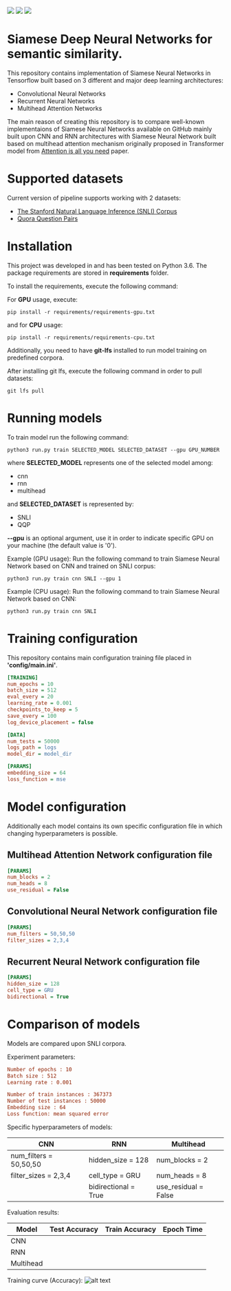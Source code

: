 ![](https://img.shields.io/badge/Python-3.6-blue.svg) ![](https://img.shields.io/badge/TensorFlow-1.5.0-blue.svg) ![](https://img.shields.io/badge/License-MIT-blue.svg)

# Siamese Deep Neural Networks for semantic similarity.
This repository contains implementation of Siamese Neural Networks in Tensorflow built based on 3 different and major deep learning architectures:
- Convolutional Neural Networks
- Recurrent Neural Networks
- Multihead Attention Networks

The main reason of creating this repository is to compare well-known implementaions of Siamese Neural Networks available on GitHub mainly built upon CNN and RNN architectures with Siamese Neural Network built based on multihead attention mechanism originally proposed in Transformer model from [Attention is all you need](https://papers.nips.cc/paper/7181-attention-is-all-you-need.pdf) paper.

# Supported datasets
Current version of pipeline supports working with 2 datasets:
- [The Stanford Natural Language Inference (SNLI) Corpus](https://nlp.stanford.edu/projects/snli/)
- [Quora Question Pairs](https://www.kaggle.com/c/quora-question-pairs)

# Installation
This project was developed in and has been tested on Python 3.6. The package requirements are stored in **requirements** folder.

To install the requirements, execute the following command:

For **GPU** usage, execute:
```
pip install -r requirements/requirements-gpu.txt
```
and for **CPU** usage:
```
pip install -r requirements/requirements-cpu.txt
```

Additionally, you need to have **git-lfs** installed to run model training on predefined corpora.

After installing git lfs, execute the following command in order to pull datasets:
```
git lfs pull
```

# Running models
To train model run the following command:

```
python3 run.py train SELECTED_MODEL SELECTED_DATASET --gpu GPU_NUMBER
```

where **SELECTED_MODEL** represents one of the selected model among:
- cnn
- rnn
- multihead

and **SELECTED_DATASET** is represented by:
- SNLI
- QQP

**--gpu** is an optional argument, use it in order to indicate specific GPU on your machine (the default value is '0').

Example (GPU usage):
Run the following command to train Siamese Neural Network based on CNN and trained on SNLI corpus:
```
python3 run.py train cnn SNLI --gpu 1
```

Example (CPU usage):
Run the following command to train Siamese Neural Network based on CNN:
```
python3 run.py train cnn SNLI
```
# Training configuration
This repository contains main configuration training file placed in **'config/main.ini'**.

```ini
[TRAINING]
num_epochs = 10
batch_size = 512
eval_every = 20
learning_rate = 0.001
checkpoints_to_keep = 5
save_every = 100
log_device_placement = false

[DATA]
num_tests = 50000
logs_path = logs
model_dir = model_dir

[PARAMS]
embedding_size = 64
loss_function = mse
```

# Model configuration
Additionally each model contains its own specific configuration file in which changing hyperparameters is possible.

## Multihead Attention Network configuration file
```ini
[PARAMS]
num_blocks = 2
num_heads = 8
use_residual = False
```
## Convolutional Neural Network configuration file
```ini
[PARAMS]
num_filters = 50,50,50
filter_sizes = 2,3,4
```
## Recurrent Neural Network configuration file
```ini
[PARAMS]
hidden_size = 128
cell_type = GRU
bidirectional = True
```
# Comparison of models
Models are compared upon SNLI corpora.

Experiment parameters:
```ini
Number of epochs : 10
Batch size : 512
Learning rate : 0.001

Number of train instances : 367373
Number of test instances : 50000
Embedding size : 64
Loss function: mean squared error
```

Specific hyperparameters of models:

CNN | RNN | Multihead
------------ | ------------- | -------------
num_filters = 50,50,50 | hidden_size = 128 | num_blocks = 2
filter_sizes = 2,3,4 | cell_type = GRU | num_heads = 8
|  | bidirectional = True | use_residual = False

Evaluation results:

Model | Test Accuracy | Train Accuracy | Epoch Time
------------ | ------------ | ------------- | -------------
CNN |  |  |  
RNN |  |  |  
Multihead |  |  | 

Training curve (Accuracy): 
![alt text][results]

[results]: https://github.com/tlatkowski/multihead-siamese-nets/blob/master/pics/results.png "Evaluation results"

